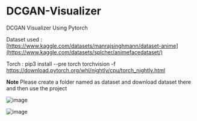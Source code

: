 # DCGAN-Visualizer
DCGAN Visualizer Using Pytorch 

Dataset used : [https://www.kaggle.com/datasets/manrajsinghmann/dataset-anime](https://www.kaggle.com/datasets/splcher/animefacedataset/)

Torch : pip3 install --pre torch torchvision -f https://download.pytorch.org/whl/nightly/cpu/torch_nightly.html

**Note** Please create a folder named as dataset and download dataset there and then use the project

![image](https://github.com/Manraj-Mann/DCGAN-Visualizer/assets/81899682/d8da961d-fd87-4880-b829-fef7bc29f4fb)

![image](https://github.com/Manraj-Mann/DCGAN-Visualizer/assets/81899682/db3da699-5bf2-46c4-8988-0ad082c602a5)


